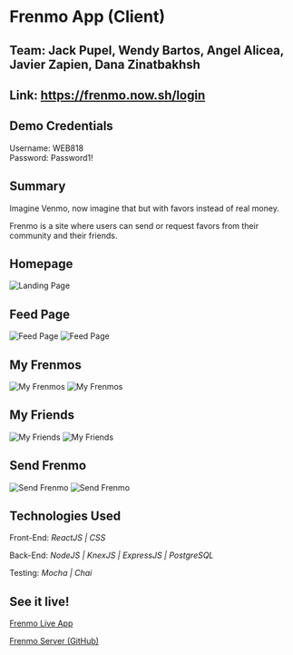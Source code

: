 # Frenmo App (Client)

## Team: Jack Pupel, Wendy Bartos, Angel Alicea, Javier Zapien, Dana Zinatbakhsh

## Link: https://frenmo.now.sh/login

## Demo Credentials

Username: WEB818<br/>
Password: Password1!

## Summary

Imagine Venmo, now imagine that but with favors instead of real money.

Frenmo is a site where users can send or request favors from their community and their friends.

## Homepage

![Landing Page](comp-home.png)

## Feed Page

![Feed Page](mob-tab-feed.png)
![Feed Page](comp-feed.png)

## My Frenmos

![My Frenmos](mob-tab-cat.png)
![My Frenmos](comp-cat.png)

## My Friends

![My Friends](mob-tab-friend.png)
![My Friends](comp-friend.png)

## Send Frenmo

![Send Frenmo](mob-tab-send.png)
![Send Frenmo](comp-send.png)

## Technologies Used

Front-End: _ReactJS | CSS_

Back-End: _NodeJS | KnexJS | ExpressJS | PostgreSQL_

Testing: _Mocha | Chai_

## See it live!

[Frenmo Live App](https://frenmo-client.vercel.app/ "Demo - see credentials above")

[Frenmo Server (GitHub)](https://github.com/WEB818/frenmo-server "server link")
